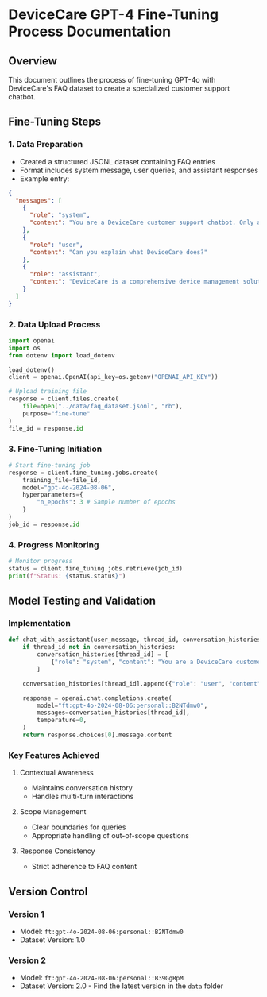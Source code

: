 # DeviceCare GPT-4 Fine-Tuning Process Documentation

## Overview

This document outlines the process of fine-tuning GPT-4o with DeviceCare's FAQ dataset to create a specialized customer support chatbot.

## Fine-Tuning Steps

### 1. Data Preparation

- Created a structured JSONL dataset containing FAQ entries
- Format includes system message, user queries, and assistant responses
- Example entry:

```json
{
  "messages": [
    {
      "role": "system",
      "content": "You are a DeviceCare customer support chatbot. Only answer based on the FAQ. If a question is out of scope, politely decline."
    },
    {
      "role": "user",
      "content": "Can you explain what DeviceCare does?"
    },
    {
      "role": "assistant",
      "content": "DeviceCare is a comprehensive device management solution designed to help users monitor, protect, and optimize their electronic devices, ensuring they run smoothly and efficiently."
    }
  ]
}
```

### 2. Data Upload Process

```python
import openai
import os
from dotenv import load_dotenv

load_dotenv()
client = openai.OpenAI(api_key=os.getenv("OPENAI_API_KEY"))

# Upload training file
response = client.files.create(
    file=open("../data/faq_dataset.jsonl", "rb"),
    purpose="fine-tune"
)
file_id = response.id
```

### 3. Fine-Tuning Initiation

```python
# Start fine-tuning job
response = client.fine_tuning.jobs.create(
    training_file=file_id,
    model="gpt-4o-2024-08-06",
    hyperparameters={
        "n_epochs": 3 # Sample number of epochs
    }
)
job_id = response.id
```

### 4. Progress Monitoring

```python
# Monitor progress
status = client.fine_tuning.jobs.retrieve(job_id)
print(f"Status: {status.status}")
```

## Model Testing and Validation

### Implementation

```python
def chat_with_assistant(user_message, thread_id, conversation_histories):
    if thread_id not in conversation_histories:
        conversation_histories[thread_id] = [
            {"role": "system", "content": "You are a DeviceCare customer support chatbot..."}
        ]

    conversation_histories[thread_id].append({"role": "user", "content": user_message})

    response = openai.chat.completions.create(
        model="ft:gpt-4o-2024-08-06:personal::B2NTdmw0",
        messages=conversation_histories[thread_id],
        temperature=0,
    )
    return response.choices[0].message.content
```

### Key Features Achieved

1. Contextual Awareness

   - Maintains conversation history
   - Handles multi-turn interactions

2. Scope Management

   - Clear boundaries for queries
   - Appropriate handling of out-of-scope questions

3. Response Consistency
   - Strict adherence to FAQ content

## Version Control

### Version 1

- Model: `ft:gpt-4o-2024-08-06:personal::B2NTdmw0`
- Dataset Version: 1.0

### Version 2

- Model: `ft:gpt-4o-2024-08-06:personal::B39GgRpM`
- Dataset Version: 2.0 - Find the latest version in the `data` folder
